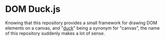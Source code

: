 # DOM Duck.js
Knowing that this repository provides a small framework for drawing DOM elements on a canvas, and "[duck](https://en.wikipedia.org/wiki/Cotton_duck)" being a synonym for "canvas", the name of this repository suddenly makes a lot of sense.
